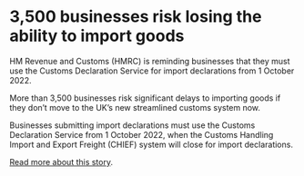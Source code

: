 # 3,500 businesses risk losing the ability to import goods

HM Revenue and Customs (HMRC) is reminding businesses that they must use the Customs Declaration Service for import declarations from 1 October 2022.

More than 3,500 businesses risk significant delays to importing goods if they don’t move to the UK’s new streamlined customs system now.

Businesses submitting import declarations must use the Customs Declaration Service from 1 October 2022, when the Customs Handling Import and Export Freight (CHIEF) system will close for import declarations.

[Read more about this story](https://www.gov.uk/government/news/3500-businesses-risk-losing-ability-to-import-goods).
